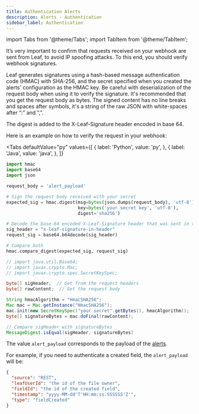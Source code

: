 ```yaml
---
title: Authentication Alerts
description: Alerts - Authentication
sidebar_label: Authentication
---
```



import Tabs from '@theme/Tabs';
import TabItem from '@theme/TabItem';

It’s very important to confirm that requests received on your webhook are sent from Leaf, to avoid IP spoofing attacks.
To this end, you should verify webhook signatures.

Leaf generates signatures using a hash-based message authentication code (HMAC) with SHA-256, and 
the secret specified when you created the alerts' configuration as the HMAC key.
Be careful with deserialization of the request body when using it to verify the signature. 
It's recommended that you get the request body as bytes. The signed content has no line breaks and spaces after symbols, it's a string of the raw JSON with white-spaces after “:” and “,”.

The digest is added to the X-Leaf-Signature header encoded in base 64.

Here is an example on how to verify the request in your webhook:

<Tabs
  defaultValue="py"
  values={[
    { label: 'Python', value: 'py', },
    { label: 'Java', value: 'java', },
  ]}
>
  <TabItem value="py">

```py
import hmac
import base64
import json

request_body = 'alert_payload'

# Sign the request body received with your secret
expected_sig = hmac.digest(msg=bytes(json.dumps(request_body), 'utf-8'),
                           key=bytes('your secret key', 'utf-8'),
                           digest='sha256')

# Decode the base-64 encoded X-Leaf-Signature header that was sent in the event header
sig_header = "x-leaf-signature-in-header"
request_sig = base64.b64decode(sig_header)

# Compare both
hmac.compare_digest(expected_sig, request_sig)
```

  </TabItem>

  <TabItem value="java">

  ```java
// import java.util.Base64;
// import javax.crypto.Mac;
// import javax.crypto.spec.SecretKeySpec;

byte[] sigHeader;  // Get from the request headers
byte[] rawContent;  // Get the request body

String hmacAlgorithm = "HmacSHA256";
Mac mac = Mac.getInstance("HmacSHA256");
mac.init(new SecretKeySpec("your secret".getBytes(), hmacAlgorithm));
byte[] signatureBytes = mac.doFinal(rawContent);

// Compare sigHeader with signatureBytes
MessageDigest.isEqual(sigHeader, signatureBytes)
  ```

  </TabItem>
</Tabs>

The value `alert_payload` corresponds to the payload of the [alerts](https://docs.withleaf.io/docs/alerts_events/#about).

For example, if you need to authenticate a created field, the `alert_payload` will be:

```json
{
  "source": "REST",
  "leafUserId": "the id of the file owner",
  "fieldId": "the id of the created field",
  "timestamp": "yyyy-MM-dd'T'HH:mm:ss.SSSSSS'Z'",
  "type": "fieldCreated"
}
```